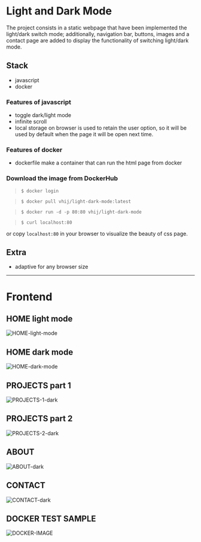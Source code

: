 # Light and Dark Mode
The project consists in a static webpage that have been implemented the light/dark switch mode; additionally, navigation bar, buttons, images and a contact page are added to display the functionality of switching light/dark mode.

## Stack
 - javascript
 - docker 

### Features of javascript
- toggle dark/light mode
- infinite scroll
- local storage on browser is used to retain the user option, so it will be used by default when the page it will be open next time. 

### Features of docker
 - dockerfile make a container that can run the html page from docker
 
 
 ### Download the image from DockerHub
 >`$ docker login`

 > `$ docker pull vhij/light-dark-mode:latest`

 > `$ docker run -d -p 80:80 vhij/light-dark-mode`

 > `$ curl localhost:80`
 
 or copy `localhost:80` in your browser to visualize the beauty of css page.

## Extra
 - adaptive for any browser size
 ---
# Frontend

## HOME light mode
![HOME-light-mode](screenshots/HOME-light-mode.png)
## HOME dark mode
![HOME-dark-mode](screenshots/HOME-dark-mode.png)
## PROJECTS part 1
![PROJECTS-1-dark](screenshots/PROJECTS-1-dark.png)
## PROJECTS part 2
![PROJECTS-2-dark](screenshots/PROJECTS-2-dark.png)
## ABOUT
![ABOUT-dark](screenshots/ABOUT-dark.png)
## CONTACT
![CONTACT-dark](screenshots/CONTACT-dark.png)
## DOCKER TEST SAMPLE
![DOCKER-IMAGE](screenshots/docker-image.png)

